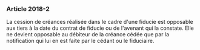 ### Article 2018-2

La cession de créances réalisée dans le cadre d'une fiducie est opposable aux tiers à la date du contrat de fiducie ou de l'avenant qui la constate. Elle ne devient opposable au débiteur de la créance cédée que par la notification qui lui en est faite par le cédant ou le fiduciaire.

